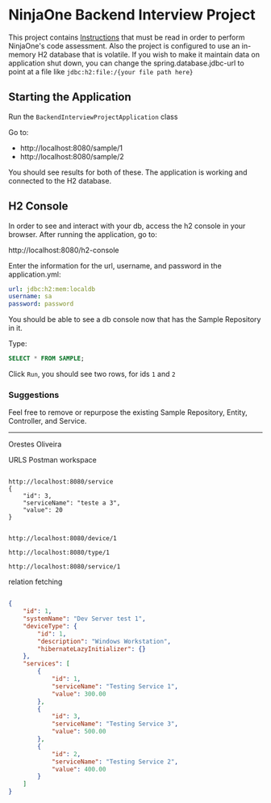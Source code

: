 # NinjaOne Backend Interview Project

This project contains [Instructions](INSTRUCTIONS.md) that must be read in order to perform NinjaOne's code assessment.
Also the project is configured to use an in-memory H2 database that is volatile. If you wish to make it maintain data on
application shut down, you can change the spring.database.jdbc-url to point at a file like `jdbc:h2:file:/{your file path here}`

## Starting the Application

Run the `BackendInterviewProjectApplication` class

Go to:
* http://localhost:8080/sample/1
* http://localhost:8080/sample/2

You should see results for both of these. The application is working and connected to the H2 database. 

## H2 Console 

In order to see and interact with your db, access the h2 console in your browser.
After running the application, go to:

http://localhost:8080/h2-console

Enter the information for the url, username, and password in the application.yml:

```yml
url: jdbc:h2:mem:localdb
username: sa 
password: password
```

You should be able to see a db console now that has the Sample Repository in it.

Type:

```sql
SELECT * FROM SAMPLE;
````

Click `Run`, you should see two rows, for ids `1` and `2`

### Suggestions

Feel free to remove or repurpose the existing Sample Repository, Entity, Controller, and Service. 


-------
Orestes Oliveira

URLS Postman workspace



```agsl

http://localhost:8080/service
{
    "id": 3,
    "serviceName": "teste a 3",
    "value": 20
}


http://localhost:8080/device/1

http://localhost:8080/type/1

http://localhost:8080/service/1
```


relation fetching
```json

{
    "id": 1,
    "systemName": "Dev Server test 1",
    "deviceType": {
        "id": 1,
        "description": "Windows Workstation",
        "hibernateLazyInitializer": {}
    },
    "services": [
        {
            "id": 1,
            "serviceName": "Testing Service 1",
            "value": 300.00
        },
        {
            "id": 3,
            "serviceName": "Testing Service 3",
            "value": 500.00
        },
        {
            "id": 2,
            "serviceName": "Testing Service 2",
            "value": 400.00
        }
    ]
}


```